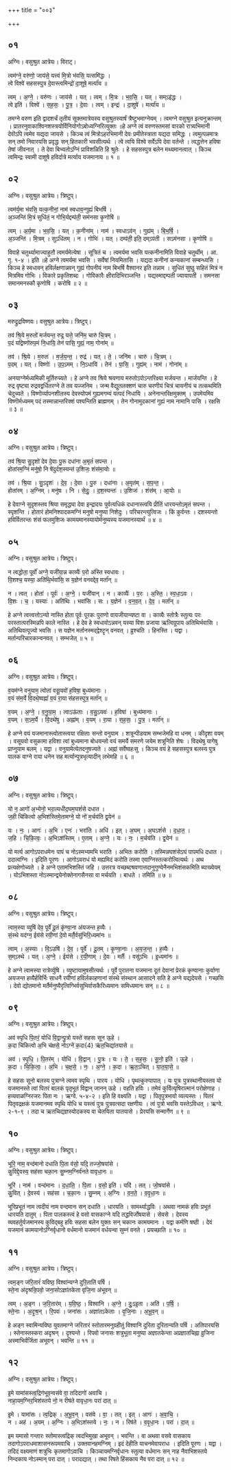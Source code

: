 +++
title = "००३"

+++


## ०१
अग्निः। वसुश्रुत आत्रेयः। विराट्।

त्वम॑ग्ने॒ वरु॑णो॒ जाय॑से॒ यत्त्वं मि॒त्रो भ॑वसि॒ यत्समि॑द्धः ।  
त्वे विश्वे॑ सहसस्पुत्र दे॒वास्त्वमिन्द्रो॑ दा॒शुषे॒ मर्त्या॑य ॥

त्वम् । अ॒ग्ने॒ । वरु॑णः । जाय॑से । यत् । त्वम् । मि॒त्रः । भ॒व॒सि॒ । यत् । सम्ऽइ॑द्धः ।  
त्वे इति॑ । विश्वे॑ । स॒ह॒सः॒ । पु॒त्र॒ । दे॒वाः । त्वम् । इन्द्रः॑ । दा॒शुषे॑ । मर्त्या॑य ॥

तमग्ने वरुण इति द्वादशर्चं तृतीयं सूक्तमात्रेयस्य वसुश्रुतस्यार्षं त्रैष्टुभमाग्नेयम् । त्वमग्ने वसुश्रुत इत्यनुक्रान्तम् । प्रातरनुवाकाश्विनशस्त्रयोर्विनियोगोऽबोध्यग्निरित्युक्तः ॥हे अग्ने त्वं वरुणस्तमसां वारको रात्र्यभिमानी देवॊऽपि त्वमेव यद्यदा जायसे । किञ्च त्वं मित्रोऽहरभिमानी देवः प्रमीतेस्त्राता यद्यदा समिद्धः । त्वमुत्पन्नमात्रः सन् तमो निवारयसि प्रवृद्धः सन् हितकारी भवसीत्यर्थः । त्वे त्वयि विश्वे सर्वेऽपि देवा वर्तन्ते । त्वद्धत्तेन हविषा तेषां जीवनात् । ते देवा बिभ्यतोऽग्निं प्राविशन्निति हि श्रुतेः । हे सहसस्पुत्र बलेन मथ्यमानत्वात् । किञ्च त्वमिन्द्रः स्वामी दाशुषे हविर्दात्रे मर्त्याय यजमानाय ॥ १ ॥

## ०२
अग्निः। वसुश्रुत आत्रेयः। त्रिष्टुप्।

त्वम॑र्य॒मा भ॑वसि॒ यत्क॒नीनां॒ नाम॑ स्वधाव॒न्गुह्यं॑ बिभर्षि ।  
अ॒ञ्जन्ति॑ मि॒त्रं सुधि॑तं॒ न गोभि॒र्यद्दम्प॑ती॒ सम॑नसा कृ॒णोषि॑ ॥

त्वम् । अ॒र्य॒मा । भ॒व॒सि॒ । यत् । क॒नीना॑म् । नाम॑ । स्वधाऽव॑न् । गुह्य॑म् । बि॒भ॒र्षि॒ ।  
अ॒ञ्जन्ति॑ । मि॒त्रम् । सुऽधि॑तम् । न । गोभिः॑ । यत् । दम्प॑ती॒ इति॒ दम्ऽप॑ती । सऽम॑नसा । कृ॒णोषि॑ ॥

विवाहे चतुर्थ्यामाज्याहुतौ त्वमर्यमेत्येषा । सूत्रितं च । त्वमर्यमा भवसि यत्कनीनामिति विवाहे चतुर्थीम् । आ. गृ. १-४ । इति ॥हे अग्ने त्वमर्यमा भवसि । सर्वेषां नियमितासि । यद्यदा कनीनां कन्यकानां सम्बन्ध्यसि । किञ्च हे स्वधावन् हविर्लक्षणान्नवन् गुह्यं गोपनीयं नाम बिभर्षि वैश्वानर इति तन्नाम । सुधितं सुष्ठु सहितं मित्रं न मित्रमिव गोभिः । विकारे प्रकृतिशब्दः । गोविकारैः क्षीरादिभिरञ्जन्ति । यद्यस्माद्दम्पती ज्यायापती । समनसा समानमनस्कौ कृणोषि । करोषि ॥ २ ॥

## ०३
मरुद्रुद्रविष्णवः। वसुश्रुत आत्रेयः। त्रिष्टुप्।

तव॑ श्रि॒ये म॒रुतो॑ मर्जयन्त॒ रुद्र॒ यत्ते॒ जनि॑म॒ चारु॑ चि॒त्रम् ।  
प॒दं यद्विष्णो॑रुप॒मं नि॒धायि॒ तेन॑ पासि॒ गुह्यं॒ नाम॒ गोना॑म् ॥

तव॑ । श्रि॒ये । म॒रुतः॑ । म॒र्ज॒य॒न्त॒ । रुद्र॑ । यत् । ते॒ । जनि॑म । चारु॑ । चि॒त्रम् ।  
प॒दम् । यत् । विष्णोः॑ । उ॒प॒ऽमम् । नि॒ऽधायि॑ । तेन॑ । पा॒सि॒ । गुह्य॑म् । नाम॑ । गोना॑म् ॥

अनयाग्नेर्मध्यमिकी मूर्तिरुच्यते । हे अग्ने तव श्रिये श्रयणाय मरुतोऽपोऽन्तरिक्ष्या मर्जयन्त । मार्जयन्ति । हे रुद्र वृष्ट्या रुद्रवद्वर्धितरग्ने ते तव यज्जनिम । जन्म वैद्युतलक्शणं चारु चरणीयं चित्रं चायनीयं च तत्कथमिति चेदुच्यते । विष्णॊर्व्यापनशीलस्य देवस्योपमं गुह्यमगम्यं यत्पदं निधायि । अनेनान्तरिक्षमुक्तम् । उपमेयमिव विष्णॊर्मध्यमम् पदं तस्मान्नान्तरिक्शं पश्यन्तिति ब्राह्मणम् । तेन गोनामुदकानां गुह्यं नाम नामानि पासि । रक्षसि ॥ ३ ॥

## ०४
अग्निः। वसुश्रुत आत्रेयः। त्रिष्टुप्।

तव॑ श्रि॒या सु॒दृशो॑ देव दे॒वाः पु॒रू दधा॑ना अ॒मृतं॑ सपन्त ।  
होता॑रम॒ग्निं मनु॑षो॒ नि षे॑दुर्दश॒स्यन्त॑ उ॒शिजः॒ शंस॑मा॒योः ॥

तव॑ । श्रि॒या । सु॒ऽदृशः॑ । दे॒व॒ । दे॒वाः । पु॒रु । दधा॑नाः । अ॒मृत॑म् । स॒प॒न्त॒ ।  
होता॑रम् । अ॒ग्निम् । मनु॑षः । नि । से॒दुः॒ । द॒श॒स्यन्तः॑ । उ॒शिजः॑ । शंस॑म् । आ॒योः ॥

हे देवाग्ने सुदृशस्तव श्रिया समृद्ध्या देवा इन्द्रादयः पुर्वत्यधिकं दधानास्त्वयि प्रीतिं धारयन्तोऽमृतं सपन्त । स्पृशन्ति । होतारं होमनिश्पादकमग्निं मनुषो मनुष्या निशेदुः । परिचरन्त्युत्विजः । किं कुर्वन्तः । दशस्यन्तो हविर्वितरन्तः शंसं फलमुशिजः कामयमानस्यायोर्मनुष्यस्य यजमानस्यार्थं ॥ ४ ॥

## ०५
अग्निः। वसुश्रुत आत्रेयः। त्रिष्टुप्।

न त्वद्धोता॒ पूर्वो॑ अग्ने॒ यजी॑या॒न्न काव्यैः॑ प॒रो अ॑स्ति स्वधावः ।  
वि॒शश्च॒ यस्या॒ अति॑थि॒र्भवा॑सि॒ स य॒ज्ञेन॑ वनवद्देव॒ मर्ता॑न् ॥

न । त्वत् । होता॑ । पूर्वः॑ । अ॒ग्ने॒ । यजी॑यान् । न । काव्यैः॑ । प॒रः । अ॒स्ति॒ । स्व॒धा॒ऽवः ।  
वि॒शः । च॒ । यस्याः॑ । अति॑थिः । भवा॑सि । सः । य॒ज्ञेन॑ । व॒न॒व॒त् । दे॒व॒ । मर्ता॑न् ॥

हे अग्ने त्वत्त्वत्तोऽन्यो नास्ति होता पूर्वः पूरकः पुराणो वायजीयान्यष्टा वा । काव्यैः स्तोत्रैः स्तुत्यः परः परस्तात्परस्मिन्नपि काले नास्ति । हे देव हे स्वधावोऽन्नवन् यस्या विशः प्रजाया ऋत्विग्रूपाय अतिथिर्भवासि । अतिथिवत्पूज्यो भवसि । स यज्ञेन मर्तानस्मद्द्वेश्टॄन् वनवत् । व्रुश्चति । हिनस्ति । यद्वा । मर्तान्परिचारकान्वनवत् । सम्भजेत् ॥ ५ ॥

## ०६
अग्निः। वसुश्रुत आत्रेयः। त्रिष्टुप्।

व॒यम॑ग्ने वनुयाम॒ त्वोता॑ वसू॒यवो॑ ह॒विषा॒ बुध्य॑मानाः ।  
व॒यं स॑म॒र्ये वि॒दथे॒ष्वह्नां॑ व॒यं रा॒या स॑हसस्पुत्र॒ मर्ता॑न् ॥

व॒यम् । अ॒ग्ने॒ । व॒नु॒या॒म॒ । त्वाऽऊ॑ताः । व॒सु॒ऽयवः॑ । ह॒विषा॑ । बुध्य॑मानाः ।  
व॒यम् । स॒ऽम॒र्ये । वि॒दथे॑षु । अह्ना॑म् । व॒यम् । रा॒या । स॒ह॒सः॒ । पु॒त्र॒ । मर्ता॑न् ॥

हे अग्ने वयं यजमानास्त्वोतास्त्वया रक्षिताः सन्तो वनुयाम । शत्रून्पीडयाम सम्भजेमहि वा धनम् । कीदृशा वयम् । वसूयवो वसुकामा हविशा त्वां बुध्यमाना बोधयन्तो वयं समर्ये समरणे जयेम शत्रूनिति शेषः । विदथेषु यागेषु प्राप्नुयाम बलम् । यद्वा । वनुयामेत्येतदनुषज्यते । अह्नां सर्वेष्वहःसु । किञ्च वयं हे सहसस्पुत्र बलस्य पुत्र पालक वाग्ने राया धनेन सह मर्त्यान्पुत्रभृत्यादीन् लभेमहि ॥ ६ ॥

## ०७
अग्निः। वसुश्रुत आत्रेयः। त्रिष्टुप्।

यो न॒ आगो॑ अ॒भ्येनो॒ भरा॒त्यधीद॒घम॒घशं॑से दधात ।  
ज॒ही चि॑कित्वो अ॒भिश॑स्तिमे॒तामग्ने॒ यो नो॑ म॒र्चय॑ति द्व॒येन॑ ॥

यः । नः॒ । आगः॑ । अ॒भि । एनः॑ । भरा॑ति । अधि॑ । इत् । अ॒घम् । अ॒घऽशं॑से । द॒धा॒त॒ ।  
ज॒हि । चि॒कि॒त्वः॒ । अ॒भिऽश॑स्तिम् । ए॒ताम् । अ॒ग्ने॒ । यः । नः॒ । म॒र्चय॑ति । द्व॒येन॑ ॥

यो मर्त्य आगोऽपराधमेनः पापं च नोऽस्मभ्यमभि भराति । अभितः करोति । तस्मिन्नघशंसेऽघं पापमधि दधात । ददात्वग्निः । इदिति पूरणः । आगोऽवराधं यो मह्यमिदं करोति तस्मा एवाग्निस्तत्करोत्वित्यर्थः । अथ प्रत्यक्षेणोच्यते । हे अग्ने एतामभिशस्तिं जहि । उत्तरत्र यच्छब्दश्रवणात्तदानुगुण्येनैनमभिशंसकमिति ब्याख्येयम् । योऽभिशस्ता नोऽस्मान्द्वयेनोक्तेनागसैनसा वा मर्चयति । बाधते । तमिति ॥ ७ ॥

## ०८
अग्निः। वसुश्रुत आत्रेयः। त्रिष्टुप्।

त्वाम॒स्या व्युषि॑ देव॒ पूर्वे॑ दू॒तं कृ॑ण्वा॒ना अ॑यजन्त ह॒व्यैः ।  
सं॒स्थे यद॑ग्न॒ ईय॑से रयी॒णां दे॒वो मर्तै॒र्वसु॑भिरि॒ध्यमा॑नः ॥

त्वाम् । अ॒स्याः । वि॒ऽउषि॑ । दे॒व॒ । पूर्वे॑ । दू॒तम् । कृ॒ण्वा॒नाः । अ॒य॒ज॒न्त॒ । ह॒व्यैः ।  
स॒म्ऽस्थे । यत् । अ॒ग्ने॒ । ईय॑से । र॒यी॒णाम् । दे॒वः । मर्तैः॑ । वसु॑ऽभिः । इ॒ध्यमा॑नः ॥

हे अग्ने त्वामस्या रात्रेर्व्युषि । व्युष्टायामुषसीत्यर्थः । पूर्वे पुरातना यजमाना दूतं देवानां प्रेरकं कृण्वानाः कुर्वाणा अयजन्त हव्यैर्हविर्भिः साधनै रयीणां हविर्लकाहणानां संस्थे संस्थान आसादने सति हे अग्ने यद्यदेयसे । गच्छसि । देवो द्योतमानो मर्तैर्मनुष्यैरृत्विग्भिर्वसुभिर्वासकैरिध्यमानः समिध्यमानः सन् ॥ ८ ॥

## ०९
अग्निः। वसुश्रुत आत्रेयः। त्रिष्टुप्।

अव॑ स्पृधि पि॒तरं॒ योधि॑ वि॒द्वान्पु॒त्रो यस्ते॑ सहसः सून ऊ॒हे ।  
क॒दा चि॑कित्वो अ॒भि च॑क्षसे॒ नोऽग्ने॑ क॒दा{4} ऋ॑त॒चिद्या॑तयासे ॥

अव॑ । स्पृ॒धि॒ । पि॒तर॑म् । योधि॑ । वि॒द्वान् । पु॒त्रः । यः । ते॒ । स॒ह॒सः॒ । सू॒नो॒ इति॑ । ऊ॒हे ।  
क॒दा । चि॒कि॒त्वः॒ । अ॒भि । च॒क्ष॒से॒ । नः॒ । अ॒ग्ने॒ । क॒दा । ऋ॒त॒ऽचित् । या॒त॒या॒से॒ ॥

हे सहसः सूनो बलस्य पुत्राग्ने त्वमव स्पृथि । पारय । योधि । पृथत्कुरुपापात् । यः पुत्रः पुत्रस्थानीयस्तव यो यजमानस्ते त्वां पितरं बालकं पृतृभूतं विद्वान् जानन् ऊहे । वहति हविः । तमेवं कुर्वित्यृषिरात्मानं परोक्षेणाह । हव्यवाळग्निरजरः पिता नः । ऋग्वे. ५-४-२ । इति हि वक्ष्यति । यद्वा । पितृपुत्रभावो व्यत्यस्तः । पितरं पितृवद्रक्षकं यजमानमव स्पृथि योधि च यस्त्वं पुत्रः पुत्रवत्सदा रक्षणीयः । त्वं पुत्रो भवसि यस्तेऽविधत् । ऋग्वे. २-१-९ । तदा च ऋतचिद्यज्ञस्योदकस्य वा चेतयिता यातयासे । प्रेरयसि सन्मार्गेण ॥ ९ ॥

## १०
अग्निः। वसुश्रुत आत्रेयः। त्रिष्टुप्।

भूरि॒ नाम॒ वन्द॑मानो दधाति पि॒ता व॑सो॒ यदि॒ तज्जो॒षया॑से ।  
कु॒विद्दे॒वस्य॒ सह॑सा चका॒नः सु॒म्नम॒ग्निर्व॑नते वावृधा॒नः ॥

भूरि॑ । नाम॑ । वन्द॑मानः । द॒धा॒ति॒ । पि॒ता । व॒सो॒ इति॑ । यदि॑ । तत् । जो॒षया॑से ।  
कु॒वित् । दे॒वस्य॑ । सह॑सा । च॒का॒नः । सु॒म्नम् । अ॒ग्निः । व॒न॒ते॒ । व॒वृ॒धा॒नः ॥

भूरिप्रभूतं नाम त्वदीयं नाम वन्दमानः सन् दधाति । धारयति । सामर्थ्याद्धविः । अथवा नामकं हविः प्रभूतं धारयति दातुम् । पिता पालकस्त्वं हे वसो वासकाग्ने यदि तद्धविर्जोषयासे । सेवसे । देवस्य व्यवहर्तुर्यजमानस्य कुविद्बहु हविः सहसा बलेन युक्तः सन् चकानः कामयमानः । यद्वा कर्मणि षष्ठी । देवं यजमानं कामयानोऽग्निर्वृधानो वर्धमानो यजमानं वर्धयन्वा सुम्नं वनते । प्रयच्छाति ॥ १० ॥

## ११
अग्निः। वसुश्रुत आत्रेयः। त्रिष्टुप्।

त्वम॒ङ्ग ज॑रि॒तारं॑ यविष्ठ॒ विश्वा॑न्यग्ने दुरि॒ताति॑ पर्षि ।  
स्ते॒ना अ॑दृश्रन्रि॒पवो॒ जना॒सोऽज्ञा॑तकेता वृजि॒ना अ॑भूवन् ॥

त्वम् । अ॒ङ्ग । ज॒रि॒तार॑म् । य॒वि॒ष्ठ॒ । विश्वा॑नि । अ॒ग्ने॒ । दुः॒ऽइ॒ता । अति॑ । प॒र्षि॒ ।  
स्ते॒नाः । अ॒दृ॒श्र॒न् । रि॒पवः॑ । जना॑सः । अज्ञा॑तऽकेताः । वृ॒जि॒नाः । अ॒भू॒व॒न् ॥

हे अङ्ग स्वामिन्यविष्ठ युवतमाग्ने जरितारं स्तोतारमनुग्रहीतुं विश्वानि दुरिता दुरितान्यति पर्षि । अतिपारयसि । स्तेनास्तस्करा अदृश्रन् । दृश्यन्ते । रिपवो जनासः शत्रुभूता मनुष्या अज्ञातकेन्ता अप्रज्ञातचिह्ना व्रुजिना अस्माभिर्वर्जिता अभूवन् । भवन्ति ॥ ११ ॥

## १२
अग्निः। वसुश्रुत आत्रेयः। त्रिष्टुप्।

इ॒मे यामा॑सस्त्व॒द्रिग॑भूव॒न्वस॑वे वा॒ तदिदागो॑ अवाचि ।  
नाहा॒यम॒ग्निर॒भिश॑स्तये नो॒ न रीष॑ते वावृधा॒नः परा॑ दात् ॥

इ॒मे । यामा॑सः । त्व॒द्रिक् । अ॒भू॒व॒न् । वस॑वे । वा॒ । तत् । इत् । आगः॑ । अ॒वा॒चि॒ ।  
न । अह॑ । अ॒यम् । अ॒ग्निः । अ॒भिऽश॑स्तये । नः॒ । न । रिष॑ते । व॒वृ॒धा॒नः । परा॑ । दा॒त् ॥

इम यमासो गन्तारः स्तोमास्त्वद्रिक् त्वदभिमुखा अभूवन् । भवन्ति । वा अथवा वसवे वासकाय तदागोऽपराधमाशासनरूपमवाचि । उक्तवानहमग्निम् । इदं देहीति याचनमेवापराधः । इदिति पूरणः । यद्वा । तदिदं वक्ष्यमाणं शत्रुभिः कृतमागोऽवाचि । किञ्चायमग्निर्वृधानः स्तुत्या वर्धमानः सन् नाह नैवाभिशस्तये निन्दकाय नोऽस्मान् परा दात् । परादद्यात् । तथा रिषते हिंसकाय नैव परा दात् ॥ १२ ॥